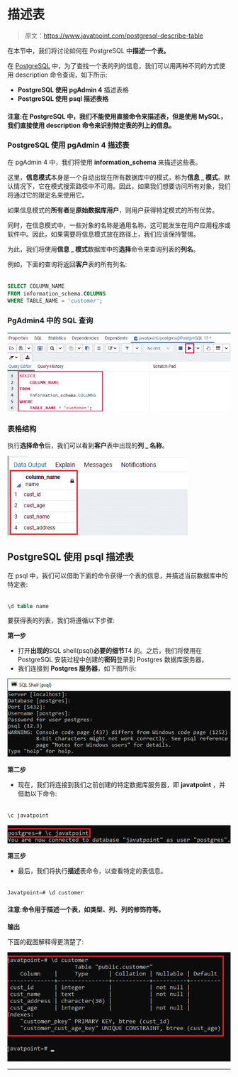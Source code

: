 # 描述表

> 原文：<https://www.javatpoint.com/postgresql-describe-table>

在本节中，我们将讨论如何在 PostgreSQL 中**描述一个表。**

在 [PostgreSQL](https://www.javatpoint.com/postgresql-tutorial) 中，为了查找一个表的列的信息，我们可以用两种不同的方式使用 description 命令查询，如下所示:

*   **PostgreSQL 使用 pgAdmin 4** 描述表格
*   **PostgreSQL 使用 psql 描述表格**

#### 注意:在 PostgreSQL 中，我们不能使用直接命令来描述表，但是使用 MySQL，我们直接使用 description 命令来识别特定表的列上的信息。

### PostgreSQL 使用 pgAdmin 4 描述表

在 pgAdmin 4 中，我们将使用 **information_schema** 来描述这些表。

这里，**信息模式**本身是一个自动出现在所有数据库中的模式，称为**信息 _ 模式**。默认情况下，它在模式搜索路径中不可用。因此，如果我们想要访问所有对象，我们将通过它的限定名来使用它。

如果信息模式的**所有者**是**原始数据库用户**，则用户获得特定模式的所有优势。

同时，在信息模式中，一些对象的名称是通用名称，这可能发生在用户应用程序或软件中。因此，如果需要将信息模式放在路径上，我们应该保持警惕。

为此，我们将使用**信息 _ 模式**数据库中的**选择**命令来查询列表的**列名**。

例如，下面的查询将返回**客户**表的所有列名:

```sql

SELECT COLUMN_NAME
FROM information_schema.COLUMNS
WHERE TABLE_NAME = 'customer';

```

### PgAdmin4 中的 SQL 查询

![PostgreSQL Describe Table](img/545d10a78d955f1d83d26e73a01c6dea.png)

### 表格结构

执行**选择命令**后，我们可以看到**客户**表中出现的**列 _ 名称**。

![PostgreSQL Describe Table](img/8d416ad249115c08b00a3e8ebd4ae21e.png)

## PostgreSQL 使用 psql 描述表

在 psql 中，我们可以借助下面的命令获得一个表的信息，并描述当前数据库中的特定表:

```sql

\d table name

```

要获得表的列表，我们将遵循以下步骤:

**第一步**

*   打开**出现的**SQL shell(psql)**必要的细节**T4 的。之后，我们将使用在 PostgreSQL 安装过程中创建的**密码**登录到 Postgres 数据库服务器。
*   我们连接到 **Postgres 服务器**，如下图所示:

![PostgreSQL Describe Table](img/4b4cab384f3213895ef31adeb6f1a30c.png)

**第二步**

*   现在，我们将连接到我们之前创建的特定数据库服务器，即 **javatpoint** ，并借助以下命令:

```sql

\c javatpoint 

```

![PostgreSQL Describe Table](img/eac6ce5638e7ec72fb362c5a5c0181d5.png)

**第三步**

*   最后，我们将执行**描述**表命令，以查看特定的表信息。

```sql

Javatpoint=# \d customer

```

#### 注意:命令用于描述一个表，如类型、列、列的修饰符等。

**输出**

下面的截图解释得更清楚了:

![PostgreSQL Describe Table](img/6b0baf7ba94cf6616b1c5eef3a705638.png)

* * *
